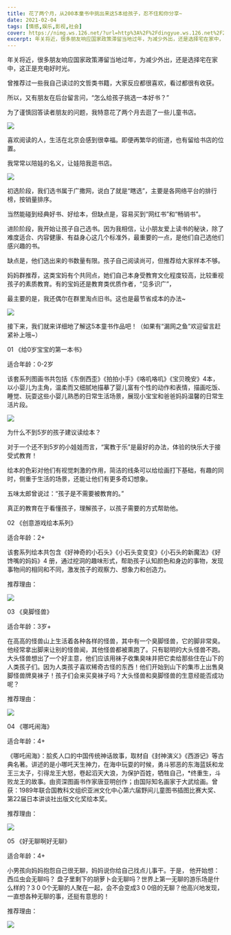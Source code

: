 ```yaml
---
title: 花了两个月，从200本童书中挑出来这5本给孩子，忍不住和你分享~
date: 2021-02-04
tags: [情感,娱乐,影视,社会]
cover: https://nimg.ws.126.net/?url=http%3A%2F%2Fdingyue.ws.126.net%2F2021%2F0204%2Fecf95113j00qnzteq001kc000hs00bug.jpg&thumbnail=650x2147483647&quality=80&type=jpg
excerpt: 年关将近，很多朋友响应国家政策滞留当地过年，为减少外出，还是选择宅在家中，这正是充电好时光。曾推荐过一些我自己读过的文哲类书籍，大家反应都很喜欢，看过都很有收获。所以，又有朋友在后台留言问，“怎么给孩子挑选一本好书？”为了谨慎回
---
```

年关将近，很多朋友响应国家政策滞留当地过年，为减少外出，还是选择宅在家中，这正是充电好时光。

曾推荐过一些我自己读过的文哲类书籍，大家反应都很喜欢，看过都很有收获。

所以，又有朋友在后台留言问，“怎么给孩子挑选一本好书？”

为了谨慎回答读者朋友的问题，我特意花了两个月去逛了一些儿童书店。

![](https://nimg.ws.126.net/?url=http%3A%2F%2Fdingyue.ws.126.net%2F2021%2F0204%2Fecf95113j00qnzteq001kc000hs00bug.jpg&thumbnail=650x2147483647&quality=80&type=jpg)  

喜欢阅读的人，生活在北京会感到很幸福。即便再繁华的街道，也有留给书店的位置。

我常常以陪娃的名义，让娃陪我逛书店。

![](https://nimg.ws.126.net/?url=http%3A%2F%2Fdingyue.ws.126.net%2F2021%2F0204%2F23211a23j00qnzter001zc000hs00bug.jpg&thumbnail=650x2147483647&quality=80&type=jpg)  

初选阶段，我们选书属于广撒网，说白了就是“瞎选”，主要是各网络平台的排行榜，按销量排序。

当然能碰到经典好书、好绘本，但缺点是，容易买到“网红书”和“畅销书”。

进阶阶段，我开始让孩子自己选书。因为我相信，让小朋友爱上读书的秘诀，除了难度适合、内容健康、有益身心这几个标准外，最重要的一点，是他们自己选他们感兴趣的书。

缺点是，他们选出来的书数量有限。孩子自己阅读尚可，但推荐给大家样本不够。

妈妈群推荐，这类宝妈有个共同点，她们自己本身受教育文化程度较高，比较重视孩子的素质教育。有的宝妈还是教育类优质作者，“见多识广”，

最主要的是，我还偶尔在群里淘点旧书。这也是最节省成本的办法~

![](https://nimg.ws.126.net/?url=http%3A%2F%2Fdingyue.ws.126.net%2F2021%2F0204%2Fa2cbc10cj00qnztes001oc000hs00dcg.jpg&thumbnail=650x2147483647&quality=80&type=jpg)  

接下来，我们就来详细地了解这5本童书作品吧！（如果有“漏网之鱼”欢迎留言赶紧补上哦~）

01 《给0岁宝宝的第一本书》

适合年龄：0-2岁

该套系列图画书共包括《东倒西歪》《拍拍小手》《咯叽咯叽》《宝贝晚安》4本，以小婴儿为主角，温柔而又细腻地描摹了婴儿富有个性的动作和表情，描画吃饭、睡觉、玩耍这些小婴儿熟悉的日常生活场景，展现小宝宝和爸爸妈妈温馨的日常生活片段。

![](https://nimg.ws.126.net/?url=http%3A%2F%2Fdingyue.ws.126.net%2F2021%2F0204%2Fb1a9e070j00qnztes000kc000gn004dg.jpg&thumbnail=650x2147483647&quality=80&type=jpg)  

为什么不到5岁的孩子建议读绘本？

对于一个还不到5岁的小娃娃而言，“寓教于乐”是最好的办法，体验的快乐大于接受式教育！

绘本的色彩对他们有视觉刺激的作用，简洁的线条可以给绘画打下基础，有趣的同时，侧重于生活的场景，还能让他们有更多奇幻想象。

五味太郎曾说过：“孩子是不需要被教育的。”

真正的教育在于看懂孩子，理解孩子，以孩子需要的方式帮助他。

02 《创意游戏绘本系列》

适合年龄：2+

该套系列绘本共包含《好神奇的小石头》《小石头变变变》《小石头的新魔法》《好馋嘴的妈妈》4
册，通过挖洞的趣味形式，帮助孩子认知颜色和身边的事物，发现事物间的相同和不同，激发孩子的观察力、想象力和创造力。

推荐理由：

![](https://nimg.ws.126.net/?url=http%3A%2F%2Fdingyue.ws.126.net%2F2021%2F0204%2F6d48409ej00qnztet000dc000gn002dg.jpg&thumbnail=650x2147483647&quality=80&type=jpg)  

03 《臭脚怪兽》

适合年龄：3岁+

在高高的怪兽山上生活着各种各样的怪兽，其中有一个臭脚怪兽，它的脚非常臭。他经常拿出脚来让别的怪兽闻，其他怪兽都被熏跑了。只有聪明的大头怪兽不跑。大头怪兽想出了一个好主意，他们应该用袜子收集臭味并把它卖给那些住在山下的人类孩子们。因为人类孩子喜欢稀奇古怪的东西！他们开始到山下的集市上出售臭脚怪兽牌臭袜子！孩子们会来买臭袜子吗？大头怪兽和臭脚怪兽的生意经能否成功呢？

推荐理由：

![](https://nimg.ws.126.net/?url=http%3A%2F%2Fdingyue.ws.126.net%2F2021%2F0204%2Ff244764cj00qnztet000cc000gn002dg.jpg&thumbnail=650x2147483647&quality=80&type=jpg)  

04 《哪吒闹海》

适合年龄：4+

《哪吒闹海》：脍炙人口的中国传统神话故事，取材自《封神演义》《西游记》等古典名著。讲述的是小哪吒天生神力，在海中玩耍的时候，勇斗邪恶的东海蓝妖和龙王三太子，引得龙王大怒，卷起滔天大浪，为保护百姓，牺牲自己，*终重生，斗败龙王的故事。由资深图画书作家唐亚明创作；由国际知名画家于大武绘画。曾获：1989年联合国教科文组织亚洲文化中心第六届野间儿童图书插图比赛大奖、第22届日本讲谈社出版文化奖绘本奖。

推荐理由：

![](https://nimg.ws.126.net/?url=http%3A%2F%2Fdingyue.ws.126.net%2F2021%2F0204%2F2c3a550ej00qnztet0009c000gn002dg.jpg&thumbnail=650x2147483647&quality=80&type=jpg)  

05 《好无聊啊好无聊》

适合年龄：4+

小男孩向妈妈抱怨自己很无聊，妈妈说你给自己找点儿事干。于是， 他开始想：西瓜虫会无聊吗？ 盘子里剩下的胡萝卜会无聊吗？世界上第一无聊的游乐场是什么样的？3
0 0个无聊的人聚在一起，会不会变成3 0 0倍的无聊？他高兴地发现，一直想各种无聊的事，还挺有意思的！

推荐理由：

![](https://nimg.ws.126.net/?url=http%3A%2F%2Fdingyue.ws.126.net%2F2021%2F0204%2F38542defj00qnzteu000cc000gn002dg.jpg&thumbnail=650x2147483647&quality=80&type=jpg)  

